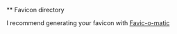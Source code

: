 ** Favicon directory

I recommend generating your favicon with [Favic-o-matic](http://www.favicomatic.com/)  
